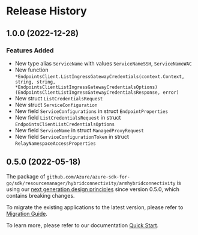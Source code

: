 # Release History

## 1.0.0 (2022-12-28)
### Features Added

- New type alias `ServiceName` with values `ServiceNameSSH`, `ServiceNameWAC`
- New function `*EndpointsClient.ListIngressGatewayCredentials(context.Context, string, string, *EndpointsClientListIngressGatewayCredentialsOptions) (EndpointsClientListIngressGatewayCredentialsResponse, error)`
- New struct `ListCredentialsRequest`
- New struct `ServiceConfiguration`
- New field `ServiceConfigurations` in struct `EndpointProperties`
- New field `ListCredentialsRequest` in struct `EndpointsClientListCredentialsOptions`
- New field `ServiceName` in struct `ManagedProxyRequest`
- New field `ServiceConfigurationToken` in struct `RelayNamespaceAccessProperties`


## 0.5.0 (2022-05-18)

The package of `github.com/Azure/azure-sdk-for-go/sdk/resourcemanager/hybridconnectivity/armhybridconnectivity` is using our [next generation design principles](https://azure.github.io/azure-sdk/general_introduction.html) since version 0.5.0, which contains breaking changes.

To migrate the existing applications to the latest version, please refer to [Migration Guide](https://aka.ms/azsdk/go/mgmt/migration).

To learn more, please refer to our documentation [Quick Start](https://aka.ms/azsdk/go/mgmt).